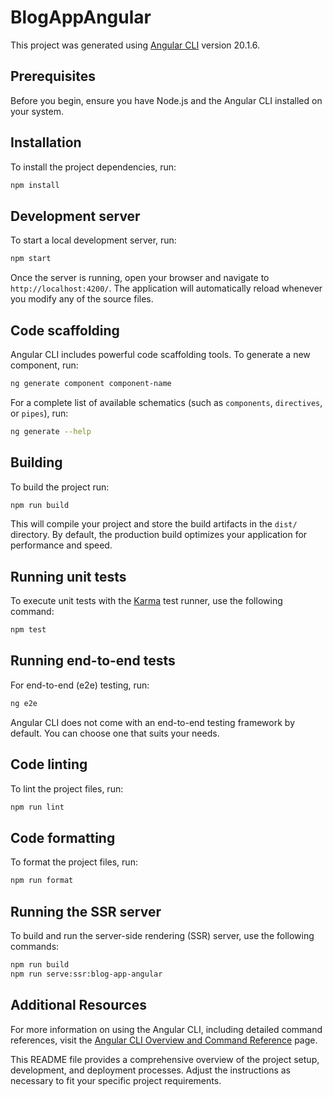 # BlogAppAngular

This project was generated using [Angular CLI](https://github.com/angular/angular-cli) version 20.1.6.

## Prerequisites

Before you begin, ensure you have Node.js and the Angular CLI installed on your system.

## Installation

To install the project dependencies, run:

```bash
npm install
```

## Development server

To start a local development server, run:

```bash
npm start
```

Once the server is running, open your browser and navigate to `http://localhost:4200/`. The application will automatically reload whenever you modify any of the source files.

## Code scaffolding

Angular CLI includes powerful code scaffolding tools. To generate a new component, run:

```bash
ng generate component component-name
```

For a complete list of available schematics (such as `components`, `directives`, or `pipes`), run:

```bash
ng generate --help
```

## Building

To build the project run:

```bash
npm run build
```

This will compile your project and store the build artifacts in the `dist/` directory. By default, the production build optimizes your application for performance and speed.

## Running unit tests

To execute unit tests with the [Karma](https://karma-runner.github.io) test runner, use the following command:

```bash
npm test
```

## Running end-to-end tests

For end-to-end (e2e) testing, run:

```bash
ng e2e
```

Angular CLI does not come with an end-to-end testing framework by default. You can choose one that suits your needs.

## Code linting

To lint the project files, run:

```bash
npm run lint
```

## Code formatting

To format the project files, run:

```bash
npm run format
```

## Running the SSR server

To build and run the server-side rendering (SSR) server, use the following commands:

```bash
npm run build
npm run serve:ssr:blog-app-angular
```

## Additional Resources

For more information on using the Angular CLI, including detailed command references, visit the [Angular CLI Overview and Command Reference](https://angular.dev/tools/cli) page.


This README file provides a comprehensive overview of the project setup, development, and deployment processes. Adjust the instructions as necessary to fit your specific project requirements.